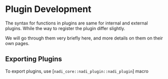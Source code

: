 # Plugin Development

The syntax for functions in plugins are same for internal and external plugins. While the way to register the plugin differ slightly.

We will go through them very briefly here, and more details on them on their own pages.

## Exporting Plugins
To export plugins, use [`nadi_core::nadi_plugin::nadi_plugin`] macro
